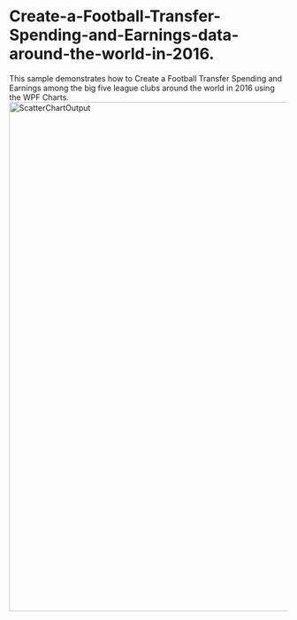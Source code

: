 # Create-a-Football-Transfer-Spending-and-Earnings-data-around-the-world-in-2016.
This sample demonstrates how to Create a Football Transfer Spending and Earnings among the big five league clubs around the world in 2016 using the WPF Charts.
<img width="920" alt="ScatterChartOutput" src="https://github.com/SyncfusionExamples/Create-a-Football-Transfer-Spending-and-Earnings-data-around-the-world-in-2016/assets/105482474/05a7a51b-0727-4593-ac6c-f77946d9dd17">
